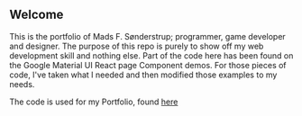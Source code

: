 ## Welcome
This is the portfolio of Mads F. Sønderstrup; programmer, game developer and designer. The purpose of this repo is
purely to show off my web development skill and nothing else. Part of the code here has been found on the Google 
Material UI React page Component demos. For those pieces of code, I've taken what I needed and then modified those examples
to my needs.

The code is used for my Portfolio, found [here](https://madsolutions.dk)
